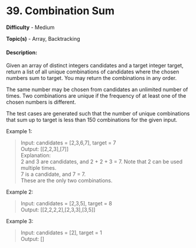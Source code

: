 # 39. Combination Sum
**Difficulty** - Medium

**Topic(s)** - Array, Backtracking 

#### Description:
Given an array of distinct integers candidates and a target integer target, return a list of all unique combinations of candidates where the chosen numbers sum to target. You may return the combinations in any order.

The same number may be chosen from candidates an unlimited number of times. Two combinations are unique if the 
frequency of at least one of the chosen numbers is different.

The test cases are generated such that the number of unique combinations that sum up to target is less than 150 combinations for the given input.
 

Example 1:

>Input: candidates = [2,3,6,7], target = 7 <br>
>Output: [[2,2,3],[7]]<br>
>Explanation:<br>
>2 and 3 are candidates, and 2 + 2 + 3 = 7. Note that 2 can be used multiple times.<br>
>7 is a candidate, and 7 = 7.<br>
>These are the only two combinations.<br>

Example 2:

>Input: candidates = [2,3,5], target = 8<br>
>Output: [[2,2,2,2],[2,3,3],[3,5]]<br>

Example 3:

>Input: candidates = [2], target = 1<br>
>Output: []<br>
